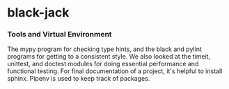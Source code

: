 # black-jack

### Tools and Virtual Environment
The mypy program for checking type hints, and the black and pylint programs for getting to a consistent style. We also looked at the timeit, unittest, and doctest modules for doing essential performance and functional testing. For final documentation of a project, it's helpful to install sphinx. Pipenv is used to keep track of packages.